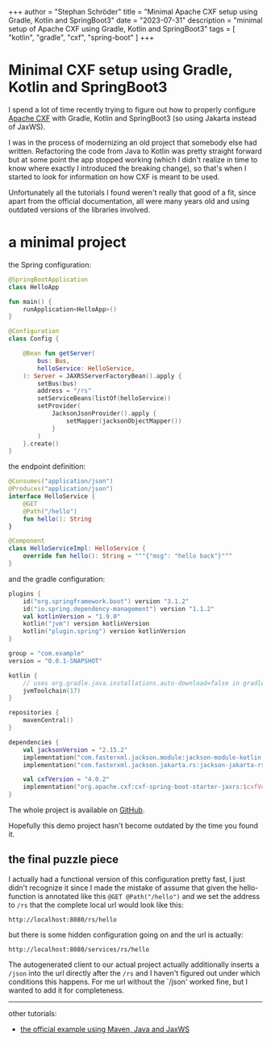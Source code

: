 +++
author = "Stephan Schröder"
title = "Minimal Apache CXF setup using Gradle, Kotlin and SpringBoot3"
date = "2023-07-31"
description = "minimal setup of Apache CXF using Gradle, Kotlin and SpringBoot3"
tags = [
    "kotlin",
    "gradle",
    "cxf",
    "spring-boot"
]
+++

# Minimal CXF setup using Gradle, Kotlin and SpringBoot3 

I spend a lot of time recently trying to figure out how to properly configure [Apache CXF](https://cxf.apache.org/)
with Gradle, Kotlin and SpringBoot3 (so using Jakarta instead of JaxWS).

I was in the process of modernizing an old project that somebody else had written. Refactoring the code from Java to
Kotlin was pretty straight forward but at some point the app stopped working (which I didn't realize in time to know
where exactly I introduced the breaking change), so that's when I started to look for information on how CXF is meant
to be used.

Unfortunately all the tutorials I found weren't really that good of a fit, since apart from the official documentation,
all were many years old and using outdated versions of the libraries involved.

# a minimal project

the Spring configuration:
```kotlin
@SpringBootApplication
class HelloApp

fun main() {
    runApplication<HelloApp>()
}

@Configuration
class Config {

    @Bean fun getServer(
        bus: Bus,
        helloService: HelloService,
    ): Server = JAXRSServerFactoryBean().apply {
        setBus(bus)
        address = "/rs"
        setServiceBeans(listOf(helloService))
        setProvider(
            JacksonJsonProvider().apply {
                setMapper(jacksonObjectMapper())
            }
        )
    }.create()
}
```
the endpoint definition:
```kotlin
@Consumes("application/json")
@Produces("application/json")
interface HelloService {
    @GET
    @Path("/hello")
    fun hello(): String
}

@Component
class HelloServiceImpl: HelloService {
    override fun hello(): String = """{"msg": "hello back"}"""
}
```
and the gradle configuration:
```kotlin
plugins {
    id("org.springframework.boot") version "3.1.2"
    id("io.spring.dependency-management") version "1.1.2"
    val kotlinVersion = "1.9.0"
    kotlin("jvm") version kotlinVersion
    kotlin("plugin.spring") version kotlinVersion
}

group = "com.example"
version = "0.0.1-SNAPSHOT"

kotlin {
    // uses org.gradle.java.installations.auto-download=false in gradle.properties to disable auto provisioning of JDK
    jvmToolchain(17)
}

repositories {
    mavenCentral()
}

dependencies {
    val jacksonVersion = "2.15.2"
    implementation("com.fasterxml.jackson.module:jackson-module-kotlin:$jacksonVersion")
    implementation("com.fasterxml.jackson.jakarta.rs:jackson-jakarta-rs-json-provider:$jacksonVersion")

    val cxfVersion = "4.0.2"
    implementation("org.apache.cxf:cxf-spring-boot-starter-jaxrs:$cxfVersion")
}
```
The whole project is available on [GitHub](https://github.com/simon-void/minimal-cxf-setup-with-gradle-springboot3-kotlin).

Hopefully this demo project hasn't become outdated by the time you found it.

## the final puzzle piece

I actually had a functional version of this  configuration pretty fast, I just didn't recognize it since I
made the mistake of assume that given the hello-function is annotated like this `@GET @Path("/hello")`
and we set the address to `/rs` that the complete local url would look like this:
```
http://localhost:8080/rs/hello
```
but there is some hidden configuration going on and the url is actually:
```
http://localhost:8080/services/rs/hello
```
The autogenerated client to our actual project actually additionally inserts a `/json` into the url
directly after the `/rs` and I haven't figured out under which conditions this happens. For me url without the `/json'
worked fine, but I wanted to add it for completeness.


---
other tutorials:
- [the official example using Maven, Java and JaxWS](https://github.com/apache/cxf/tree/main/distribution/src/main/release/samples/jaxws_spring_boot)